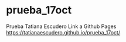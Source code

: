 # prueba_17oct
Prueba Tatiana Escudero
Link a Github Pages https://tatianaescudero.github.io/prueba_17oct/